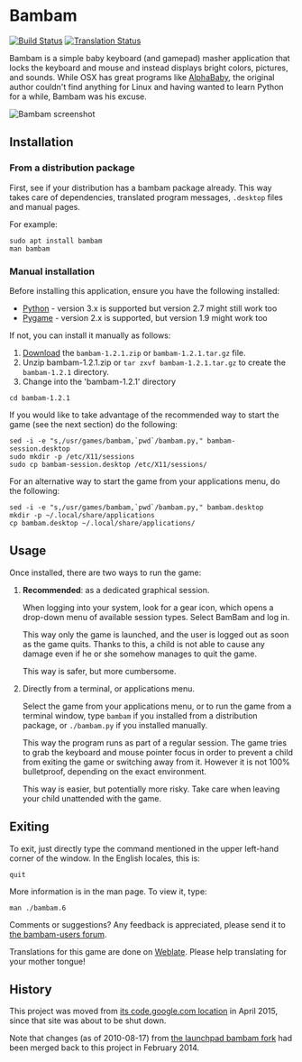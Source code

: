 # Bambam

[![Build Status](https://travis-ci.com/porridge/bambam.svg?branch=master)](https://travis-ci.com/porridge/bambam)
[![Translation Status](https://hosted.weblate.org/widgets/bambam/-/app-and-manpage/svg-badge.svg)](https://hosted.weblate.org/engage/bambam/)

Bambam is a simple baby keyboard (and gamepad) masher application that locks the keyboard and mouse and instead displays bright colors, pictures, and sounds.  While OSX has great programs like [AlphaBaby](http://www.kldickey.addr.com/alphababy/), the original author couldn't find anything for Linux and having wanted to learn Python for a while, Bambam was his excuse.

![Bambam screenshot](docs/bambam.png "Bambam screenshot")

## Installation

### From a distribution package

First, see if your distribution has a bambam package already.
This way takes care of dependencies, translated program messages, `.desktop` files and manual pages.

For example:
```
sudo apt install bambam
man bambam
```

### Manual installation

Before installing this application, ensure you have the following installed:
  * [Python](http://python.org) - version 3.x is supported but version 2.7 might still work too
  * [Pygame](http://www.pygame.org/) - version 2.x is supported, but version 1.9 might work too

If not, you can install it manually as follows:
  1. [Download](https://github.com/porridge/bambam/releases) the `bambam-1.2.1.zip` or `bambam-1.2.1.tar.gz` file.
  1. Unzip bambam-1.2.1.zip or `tar zxvf bambam-1.2.1.tar.gz` to create the `bambam-1.2.1` directory.
  1. Change into the 'bambam-1.2.1' directory
```
cd bambam-1.2.1
```

If you would like to take advantage of the recommended way to start the game (see the next section) do the following:

```
sed -i -e "s,/usr/games/bambam,`pwd`/bambam.py," bambam-session.desktop
sudo mkdir -p /etc/X11/sessions
sudo cp bambam-session.desktop /etc/X11/sessions/
```

For an alternative way to start the game from your applications menu, do the following:
```
sed -i -e "s,/usr/games/bambam,`pwd`/bambam.py," bambam.desktop
mkdir -p ~/.local/share/applications
cp bambam.desktop ~/.local/share/applications/
```

## Usage

Once installed, there are two ways to run the game:
1. **Recommended**: as a dedicated graphical session.

   When logging into your system, look for a gear icon, which opens a drop-down
   menu of available session types. Select BamBam and log in.

   This way only the game is launched, and the user is logged out as soon as
   the game quits.  Thanks to this, a child is not able to cause any damage
   even if he or she somehow manages to quit the game.

   This way is safer, but more cumbersome.
2. Directly from a terminal, or applications menu.

   Select the game from your applications menu, or to run the game from a
   terminal window, type `bambam` if you installed from a distribution package, or
   `./bambam.py` if you installed manually.

   This way the program runs as part of a regular session. The game tries to
   grab the keyboard and mouse pointer focus in order to prevent a child from
   exiting the game or switching away from it. However it is not 100%
   bulletproof, depending on the exact environment.

   This way is easier, but potentially more risky. Take care when leaving your
   child unattended with the game.

## Exiting

To exit, just directly type the command mentioned in the upper left-hand corner of the window. In the English locales, this is:
```
quit
```

More information is in the man page. To view it, type:
```
man ./bambam.6
```

Comments or suggestions? Any feedback is appreciated, please send it to [the bambam-users forum](https://groups.google.com/forum/#!forum/bambam-users).

Translations for this game are done on [Weblate](https://hosted.weblate.org/projects/bambam/). Please help translating for your mother tongue!

## History

This project was moved from [its code.google.com location](https://code.google.com/p/bambam/) in April 2015, since that site was about to be shut down.

Note that changes (as of 2010-08-17) from [the launchpad bambam fork](https://launchpad.net/bambam) had been merged back to this project in February 2014.
